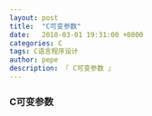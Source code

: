 ```yaml
---
layout: post
title:  "C可变参数"
date:   2018-03-01 19:31:00 +0800
categories: C
tags: C语言程序设计
author: pepe
description: 『 C可变参数 』
---
```


### **C可变参数**
























